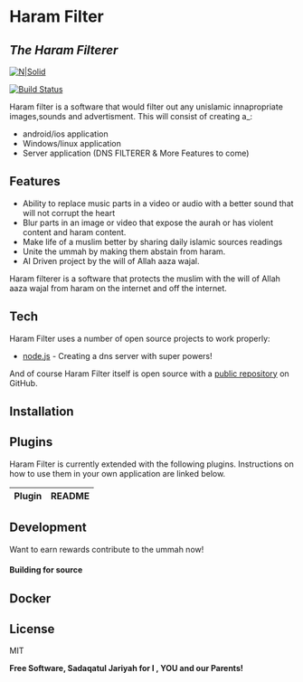 # Haram Filter
## _The Haram Filterer_

[![N|Solid](https://cldup.com/dTxpPi9lDf.thumb.png)](https://nodesource.com/products/nsolid)

[![Build Status](https://travis-ci.org/joemccann/dillinger.svg?branch=master)](https://travis-ci.org/joemccann/dillinger)

Haram filter is a software that would filter out any unislamic innapropriate images,sounds and advertisment.
This will consist of creating a_:
- android/ios application
- Windows/linux application
- Server application (DNS FILTERER & More Features to come)

## Features

- Ability to replace music parts in a video or audio with a better sound that will not corrupt the heart
- Blur parts in an image or video that expose the aurah or has violent content and haram content.
- Make life of a muslim better by sharing daily islamic sources readings
- Unite the ummah by making them abstain from haram.
- AI Driven project by the will of Allah aaza wajal.

Haram filterer is a software that protects the muslim with the will of Allah aaza wajal from haram on the internet and off the internet.


## Tech

Haram Filter uses a number of open source projects to work properly:

- [node.js] - Creating a dns server with super powers!


And of course Haram Filter itself is open source with a [public repository][dill]
 on GitHub.

## Installation

## Plugins

Haram Filter is currently extended with the following plugins.
Instructions on how to use them in your own application are linked below.

| Plugin | README |
| ------ | ------ |


## Development

Want to earn rewards contribute to the ummah now! 



#### Building for source



## Docker


## License

MIT

**Free Software, Sadaqatul Jariyah for I , YOU and our Parents!**

[//]: # (These are reference links used in the body of this note and get stripped out when the markdown processor does its job. There is no need to format nicely because it shouldn't be seen. Thanks SO - http://stackoverflow.com/questions/4823468/store-comments-in-markdown-syntax)

   [dill]: <https://github.com/ALWISHARIFF/haram-filter>
   [git-repo-url]: <https://github.com/ALWISHARIFF/haram-filter>


  [node.js]: <http://nodejs.org>
